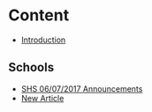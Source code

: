 # Content
* [Introduction](README.md)

## Schools
* [SHS 06/07/2017 Announcements](SHS06072017Announcements.md)
* [New Article](Newarticle.md)


